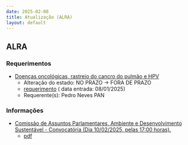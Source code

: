 ```yaml
---
date: 2025-02-08
title: Atualização (ALRA)
layout: default
---
```

## ALRA

### Requerimentos

* [Doenças oncológicas, rastreio do cancro do pulmão e HPV](http://base.alra.pt:82/4DACTION/w_pesquisa_registo/4/8646)
  * Alteração do estado: NO PRAZO → FORA DE PRAZO
  * [requerimento](http://base.alra.pt:82/Doc_Req/XIIIreque238.pdf) ( data entrada: 08/01/2025)
  * Requerente(s): Pedro Neves PAN

### Informações

* [Comissão de Assuntos Parlamentares, Ambiente e Desenvolvimento Sustentável - Convocatória (Dia 10/02/2025, pelas 17:00 horas).](http://base.alra.pt:82/4DACTION/w_pesquisa_registo/8/21115)
  * [pdf](http://base.alra.pt:82/Doc_Noticias/NI21115.pdf)
